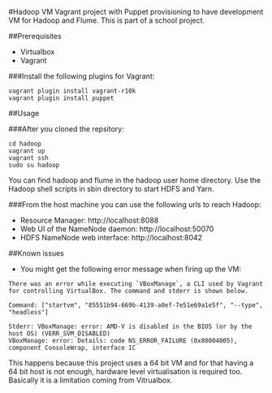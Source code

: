 #Hadoop VM
Vagrant project with Puppet provisioning to have development VM for Hadoop and Flume.
This is part of a school project.

##Prerequisites
* Virtualbox
* Vagrant

###Install the following plugins for Vagrant:
```
vagrant plugin install vagrant-r10k
vagrant plugin install puppet
```
##Usage

###After you cloned the repsitory:
```
cd hadoop
vagrant up
vagrant ssh
sudo su hadoop
```
You can find hadoop and flume in the hadoop user home directory. Use the Hadoop shell scripts in sbin directory to start HDFS and Yarn.

###From the host machine you can use the following urls to reach Hadoop:

* Resource Manager: http://localhost:8088
* Web UI of the NameNode daemon: http://localhost:50070
* HDFS NameNode web interface: http://localhost:8042

##Known issues

* You might get the following error message when firing up the VM:

```
There was an error while executing `VBoxManage`, a CLI used by Vagrant
for controlling VirtualBox. The command and stderr is shown below.

Command: ["startvm", "85551b94-669b-4139-a0ef-7e51e69a1e5f", "--type", "headless"]

Stderr: VBoxManage: error: AMD-V is disabled in the BIOS (or by the host OS) (VERR_SVM_DISABLED)
VBoxManage: error: Details: code NS_ERROR_FAILURE (0x80004005), component ConsoleWrap, interface IC
```

This happens because this project uses a 64 bit VM and for that having a 64 bit host is not enough, hardware level virtualisation is required too. Basically it is a limitation coming from Vitrualbox.
